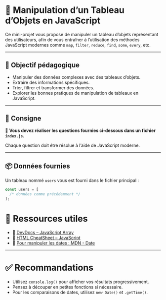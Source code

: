 # 🧠 Manipulation d’un Tableau d’Objets en JavaScript

Ce mini-projet vous propose de manipuler un tableau d’objets représentant des utilisateurs, afin de vous entraîner à l’utilisation des méthodes JavaScript modernes comme `map`, `filter`, `reduce`, `find`, `some`, `every`, etc.

---

## 🎯 Objectif pédagogique

- Manipuler des données complexes avec des tableaux d’objets.
- Extraire des informations spécifiques.
- Trier, filtrer et transformer des données.
- Explorer les bonnes pratiques de manipulation de tableaux en JavaScript.

---

## 📝 Consigne

📁 **Vous devez réaliser les questions fournies ci-dessous dans un fichier `index.js`.**

Chaque question doit être résolue à l’aide de JavaScript moderne.

---

## 📦 Données fournies

Un tableau nommé `users` vous est fourni dans le fichier principal :

```js
const users = [
  /* données comme précédemment */
];
```

# 🧰 Ressources utiles

- 📘 [DevDocs – JavaScript Array](https://devdocs.io/javascript/global_objects/array)
- 🧾 [HTML CheatSheet – JavaScript](https://htmlcheatsheet.com/js/)
- 📅 [Pour manipuler les dates : MDN - Date](https://developer.mozilla.org/fr/docs/Web/JavaScript/Reference/Global_Objects/Date)

---

# ✅ Recommandations

- Utilisez `console.log()` pour afficher vos résultats progressivement.
- Pensez à découper en petites fonctions si nécessaire.
- Pour les comparaisons de dates, utilisez `new Date()` et `.getTime()`.
